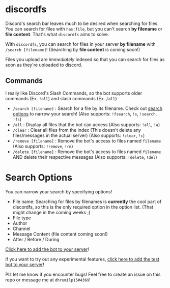 # discordfs

Discord's search bar leaves much to be desired when searching for files. You can search for files with `has:file`, but you can't search **by filename** or **file content**. That's what `discordfs` aims to solve.

With `discordfs`, you can search for files in your server **by filename** with `/search [filename]`! (Searching by **file content** is coming soon!) 

Files you upload are *immediately* indexed so that you can search for files as soon as they're uploaded to discord.

## Commands

I really like Discord's Slash Commands, so the bot supports older commands (Ex. `!all`) and slash commands (Ex. `/all`)

- `/search [filename]` : Search for a file by its filename. Check out [search options](#search-options) to narrow your search! (Also supports: `!fsearch`, `!s`, `!search`, `!fs`)
- `/all` : Display all files that the bot can access (Also supports: `!all`, `!a`)
- `/clear` : Clear all files from the index (This doesn't delete any files/messages in the actual server) (Also supports: `!clear`, `!c`)
- `/remove [filename]` : Remove the bot's access to files named `filename` (Also supports: `!remove`, `!rm`)
- `/delete [filename]` : Remove the bot's access to files named `filename` AND delete their respective messages (Also supports: `!delete`, `!del`)

# Search Options

You can narrow your search by specifying options!
- File name: Searching for files by filenames is **currently** the cool part of discordfs, so this is the only required option in the option list. (That might change in the coming weeks ;)
- File type
- Author
- Channel
- Message Content (file content coming soon!)
- After / Before / During

[Click here to add the bot to your server](https://discord.com/api/oauth2/authorize?client_id=837345172105723985&permissions=2147593280&scope=bot%20applications.commands)!

If you want to try out any experimental features, [click here to add the test bot to your server](https://discord.com/api/oauth2/authorize?client_id=841182898778275881&permissions=2147871808&scope=bot%20applications.commands)!

Plz let me know if you encounter bugs! Feel free to create an issue on this repo or message me at `dhrumilp15#4369`!
